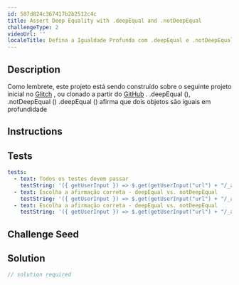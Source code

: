 ```yaml
---
id: 587d824c367417b2b2512c4c
title: Assert Deep Equality with .deepEqual and .notDeepEqual
challengeType: 2
videoUrl: ''
localeTitle: Defina a Igualdade Profunda com .deepEqual e .notDeepEqual
---
```


## Description
<section id="description"> Como lembrete, este projeto está sendo construído sobre o seguinte projeto inicial no <a href="https://glitch.com/#!/import/github/freeCodeCamp/boilerplate-mochachai/">Glitch</a> , ou clonado a partir do <a href="https://github.com/freeCodeCamp/boilerplate-mochachai/">GitHub</a> . .deepEqual (), .notDeepEqual () .deepEqual () afirma que dois objetos são iguais em profundidade </section>

## Instructions
<section id="instructions">
</section>

## Tests
<section id='tests'>

```yml
tests:
  - text: Todos os testes devem passar
    testString: '({ getUserInput }) => $.get(getUserInput("url") + "/_api/get-tests?type=unit&n=6").then(data => {assert.equal(data.state,"passed"); }, xhr => { throw new Error(xhr.responseText); })'
  - text: Escolha a afirmação correta - deepEqual vs. notDeepEqual
    testString: '({ getUserInput }) => $.get(getUserInput("url") + "/_api/get-tests?type=unit&n=6").then(data => {  assert.equal(data.assertions[0].method, "deepEqual", "The order of the keys does not matter"); }, xhr => { throw new Error(xhr.responseText); })'
  - text: Escolha a afirmação correta - deepEqual vs. notDeepEqual
    testString: '({ getUserInput }) => $.get(getUserInput("url") + "/_api/get-tests?type=unit&n=6").then(data => {  assert.equal(data.assertions[1].method, "notDeepEqual", "The position of elements within an array does matter"); }, xhr => { throw new Error(xhr.responseText); })'

```

</section>

## Challenge Seed
<section id='challengeSeed'>

</section>

## Solution
<section id='solution'>

```js
// solution required
```
</section>

